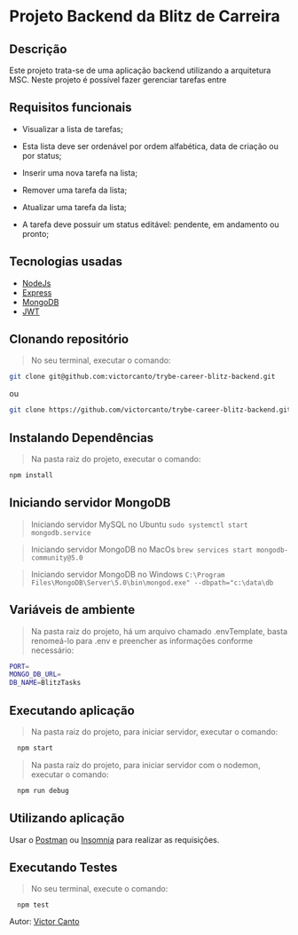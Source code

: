 # Projeto Backend da Blitz de  Carreira

## Descrição
Este projeto trata-se de uma aplicação backend utilizando a arquitetura MSC. Neste projeto é possível fazer gerenciar tarefas entre

## Requisitos funcionais

- Visualizar a lista de tarefas;

- Esta lista deve ser ordenável por ordem alfabética, data de criação ou por status;

- Inserir uma nova tarefa na lista;

- Remover uma tarefa da lista;

- Atualizar uma tarefa da lista;

- A tarefa deve possuir um status editável: pendente, em andamento ou pronto;

## Tecnologias usadas
- [NodeJs](https://nodejs.org/en/)
- [Express](https://expressjs.com/pt-br/)
- [MongoDB](https://www.mongodb.com/)
- [JWT](https://jwt.io/)


## Clonando repositório
> No seu terminal, executar o comando:
```bash
git clone git@github.com:victorcanto/trybe-career-blitz-backend.git
```
ou
```bash
git clone https://github.com/victorcanto/trybe-career-blitz-backend.git
```

## Instalando Dependências

> Na pasta raiz do projeto, executar o comando:
```bash
npm install
```
## Iniciando servidor MongoDB

> Iniciando servidor MySQL no Ubuntu
  `sudo systemctl start mongodb.service`

> Iniciando servidor MongoDB no MacOs
 `brew services start mongodb-community@5.0`

> Iniciando servidor MongoDB no Windows
 `C:\Program Files\MongoDB\Server\5.0\bin\mongod.exe" --dbpath="c:\data\db`

 ## Variáveis de ambiente

 > Na pasta raiz do projeto, há um arquivo chamado .envTemplate, basta renomeá-lo para .env e preencher as informações conforme necessário:
   ```bash
   PORT=
   MONGO_DB_URL=
   DB_NAME=BlitzTasks
  ```

 ## Executando aplicação

 > Na pasta raiz do projeto, para iniciar servidor, executar o comando:
  ```bash
    npm start
  ```

> Na pasta raiz do projeto, para iniciar servidor com o nodemon, executar o comando:
  ```bash
    npm run debug
  ```
 ## Utilizando aplicação

  Usar o [Postman](https://www.postman.com/) ou [Insomnia](https://insomnia.rest/download) para realizar as requisições.

## Executando Testes

> No seu terminal, execute o comando:
  ```
    npm test
  ```

Autor: [Victor Canto](https://www.linkedin.com/in/vscanto/)
